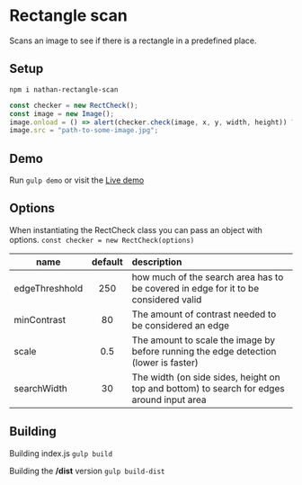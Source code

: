 # Rectangle scan

Scans an image to see if there is a rectangle in a predefined place.

## Setup

`npm i nathan-rectangle-scan`

```javascript
const checker = new RectCheck();
const image = new Image();
image.onload = () => alert(checker.check(image, x, y, width, height)) ? "Found a rectangle!" : "Didn't find it"
image.src = "path-to-some-image.jpg";
```

## Demo
Run `gulp demo`
or visit the [Live demo](https://rect.nathanfelix.com)

## Options
When instantiating the RectCheck class you can pass an object with options.
`const checker = new RectCheck(options)`

| name            | default  | description                                                                               |
| --------------- |:--------:| :---------------------------------------------------------------------------------------- |
| edgeThreshhold  | 250      | how much of the search area has to be covered in edge for it to be considered valid       |
| minContrast     | 80       | The amount of contrast needed to be considered an edge                                    |
| scale           | 0.5      | The amount to scale the image by before running the edge detection (lower is faster)      |
| searchWidth     | 30       | The width (on side sides, height on top and bottom) to search for edges around input area |

## Building

Building index.js
`gulp build`

Building the **/dist** version
`gulp build-dist`
